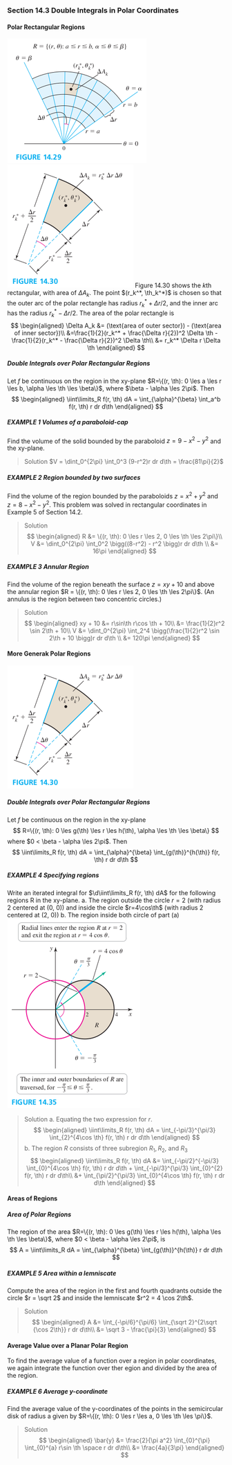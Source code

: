 ### Section 14.3 Double Integrals in Polar Coordinates

#### Polar Rectangular Regions
![Graph](../assets/1429.png)
![Graph](../assets/1430.png)
Figure 14.30 shows the *k*th rectangular, with area of $\Delta A_k$. The point $(r_k^*, \th_k^*)$ is chosen so that the outer arc of the polar rectangle has radius $r_k^* + \Delta r /2$, and the inner arc has the radius $r_k^* - \Delta r /2$. The area of the polar rectangle is
$$
\begin{aligned}
\Delta A_k &= (\text{area of outer sector}) - (\text{area of inner sector})\\
&=\frac{1}{2}(r_k^* + \frac{\Delta r}{2})^2 \Delta \th - \frac{1}{2}(r_k^* - \frac{\Delta r}{2})^2 \Delta \th\\
&= r_k^* \Delta r \Delta \th
\end{aligned}
$$

##### Double Integrals over Polar Rectangular Regions
Let $f$ be continuous on the region in the xy-plane $R=\{(r, \th): 0 \les a \les r \les b, \alpha \les \th \les \beta\}$, where $\beta - \alpha \les 2\pi$. Then
$$
\begin{aligned}
\iint\limits_R f(r, \th) dA = \int_{\alpha}^{\beta} \int_a^b f(r, \th) r dr d\th
\end{aligned}
$$

##### EXAMPLE 1 Volumes of a paraboloid-cap
Find the volume of the solid bounded by the paraboloid $z=9-x^2-y^2$ and the xy-plane.
>Solution
$V = \dint_0^{2\pi} \int_0^3 (9-r^2)r dr d\th = \frac{81\pi}{2}$

##### EXAMPLE 2 Region bounded by two surfaces
Find the volume of the region bounded by the paraboloids $z = x^2 + y^2$ and $z = 8 - x^2 - y^2$. This problem was solved in rectangular coordinates in Example 5 of Section 14.2.
>Solution
$$
\begin{aligned}
R &= \{(r, \th): 0 \les r \les 2, 0 \les \th \les 2\pi\}\\
V &= \dint_0^{2\pi} \int_0^2 \bigg((8-r^2) - r^2 \bigg)r dr d\th \\
&= 16\pi
\end{aligned}
$$

##### EXAMPLE 3 Annular Region
Find the volume of the region beneath the surface $z = xy + 10$ and above the annular region $R = \{(r, \th): 0 \les r \les 2, 0 \les \th \les 2\pi\}$. (An annulus is the region between two concentric circles.)
>Solution
$$
\begin{aligned}
xy + 10 &= r\sin\th r\cos \th + 10\\
&= \frac{1}{2}r^2 \sin 2\th + 10\\
V &= \dint_0^{2\pi} \int_2^4 \bigg(\frac{1}{2}r^2 \sin 2\th + 10 \bigg)r dr d\th \\
&= 120\pi
\end{aligned}
$$

#### More Generak Polar Regions
![Graph](../assets/1430.png)

##### Double Integrals over Polar Rectangular Regions
Let $f$ be continuous on the region in the xy-plane
$$
R=\{(r, \th): 0 \les g(\th) \les r \les h(\th), \alpha \les \th \les \beta\}
$$
where $0 < \beta - \alpha \les 2\pi$. Then
$$
\iint\limits_R f(r, \th) dA = \int_{\alpha}^{\beta} \int_{g(\th)}^{h(\th)} f(r, \th) r dr d\th
$$

##### EXAMPLE 4 Specifying regions
Write an iterated integral for $\d\iint\limits_R f(r, \th) dA$ for the following regions R in the xy-plane.
a. The region outside the circle $r=2$ (with radius 2 centered at (0, 0)) and inside the circle $r=4\cos\th$ (with radius 2 centered at (2, 0))
b. The region inside both circle of part (a)
![Graph](../assets/1435.png)
>Solution
a. Equating the two expression for $r$.
$$
\begin{aligned}
\iint\limits_R f(r, \th) dA = \int_{-\pi/3}^{\pi/3} \int_{2}^{4\cos \th} f(r, \th) r dr d\th
\end{aligned}
$$
b. The region $R$ consists of three subregion $R_1, R_2$, and $R_3$
$$
\begin{aligned}
\iint\limits_R f(r, \th) dA &= \int_{-\pi/2}^{-\pi/3} \int_{0}^{4\cos \th} f(r, \th) r dr d\th + \int_{-\pi/3}^{\pi/3} \int_{0}^{2} f(r, \th) r dr d\th\\
&+ \int_{\pi/2}^{\pi/3} \int_{0}^{4\cos \th} f(r, \th) r dr d\th
\end{aligned}
$$

#### Areas of Regions

##### Area of Polar Regions
The region of the area $R=\{(r, \th): 0 \les g(\th) \les r \les h(\th), \alpha \les \th \les \beta\}$, where $0 < \beta - \alpha \les 2\pi$, is
$$
A = \iint\limits_R dA = \int_{\alpha}^{\beta} \int_{g(\th)}^{h(\th)} r dr d\th
$$

##### EXAMPLE 5 Area within a lemniscate
Compute the area of the region in the first and fourth quadrants outside the circle $r = \sqrt 2$ and inside the lemniscate $r^2 = 4 \cos 2\th$.
>Solution
$$
\begin{aligned}
A &= \int_{-\pi/6}^{\pi/6} \int_{\sqrt 2}^{2\sqrt {\cos 2\th}} r dr d\th\\
&= \sqrt 3 - \frac{\pi}{3}
\end{aligned}
$$

#### Average Value over a Planar Polar Region
To find the average value of a function over a region in polar coordinates, we again integrate the function over ther egion and divided by the area of the region.

##### EXAMPLE 6 Average y-coordinate
Find the average value of the y-coordinates of the points in the semicircular disk of radius a given by $R=\{(r, \th): 0 \les r \les a, 0 \les \th \les \pi\}$.
>Solution
$$
\begin{aligned}
\bar{y} &= \frac{2}{\pi a^2} \int_{0}^{\pi} \int_{0}^{a} r\sin \th \space r dr d\th\\
&= \frac{4a}{3\pi}
\end{aligned}
$$
